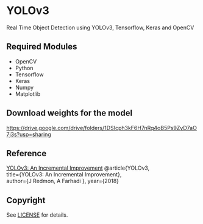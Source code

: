 # YOLOv3
Real Time Object Detection using YOLOv3, Tensorflow, Keras and OpenCV


## Required Modules
- OpenCV
- Python    
- Tensorflow  
- Keras
- Numpy
- Matplotlib

## Download weights for the model
https://drive.google.com/drive/folders/1DSIcph3kF6H7nRq4oB5Ps9ZyD7aO7j3s?usp=sharing

## Reference

[YOLOv3: An Incremental Improvement](https://pjreddie.com/media/files/papers/YOLOv3.pdf)
	@article{YOLOv3,  
	  title={YOLOv3: An Incremental Improvement},  
	  author={J Redmon, A Farhadi },
	  year={2018}



## Copyright
See [LICENSE](LICENSE) for details.
